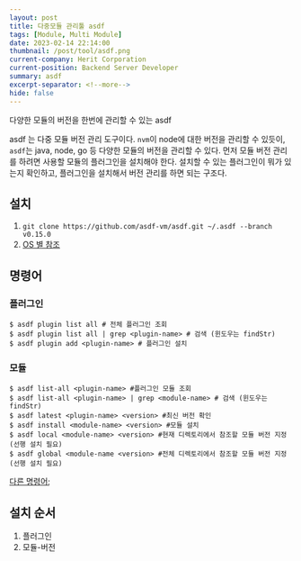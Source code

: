 ```yaml
---
layout: post
title: 다중모듈 관리툴 asdf
tags: [Module, Multi Module]
date: 2023-02-14 22:14:00
thumbnail: /post/tool/asdf.png
current-company: Herit Corporation
current-position: Backend Server Developer
summary: asdf
excerpt-separator: <!--more-->
hide: false
---
```

다양한 모듈의 버전을 한번에 관리할 수 있는 asdf 
<!--more-->

asdf 는 다중 모듈 버전 관리 도구이다.
`nvm`이 node에 대한 버전을 관리할 수 있듯이, `asdf`는 java, node, go 등 다양한 모듈의 버전을 관리할 수 있다.
먼저 모듈 버전 관리를 하려면 사용할 모듈의 플러그인을 설치해야 한다. 설치할 수 있는 플러그인이 뭐가 있는지 확인하고, 플러그인을 설치해서 버전 관리를 하면 되는 구조다.

## 설치

1. `git clone https://github.com/asdf-vm/asdf.git ~/.asdf --branch v0.15.0`
2. [OS 별 참조](https://asdf-vm.com/guide/getting-started.html#_3-install-asdf)


## 명령어

### 플러그인

```shell
$ asdf plugin list all # 전체 플러그인 조회
$ asdf plugin list all | grep <plugin-name> # 검색 (윈도우는 findStr)
$ asdf plugin add <plugin-name> # 플러그인 설치 
```

### 모듈

```shell
$ asdf list-all <plugin-name> #플러그인 모듈 조회
$ asdf list-all <plugin-name> | grep <module-name> # 검색 (윈도우는 findStr)
$ asdf latest <plugin-name> <version> #최신 버전 확인
$ asdf install <module-name> <version> #모듈 설치
$ asdf local <module-name> <version> #현재 디렉토리에서 참조할 모듈 버전 지정(선행 설치 필요)
$ asdf global <module-name <version> #전체 디렉토리에서 참조할 모듈 버전 지정 (선행 설치 필요)
```

[다른 명령어](https://asdf-vm.com/manage/commands.html);


## 설치 순서

1. 플러그인
2. 모듈-버전
